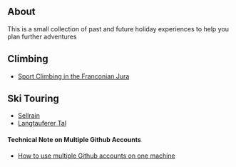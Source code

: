 ## About

This is a small collection of past and future holiday experiences to help you plan further adventures

## Climbing

- [Sport Climbing in the Franconian Jura](./2024_05_01_frankenjura.md)

## Ski Touring

- [Sellrain](./2024_03_02_sellrain.md)
- [Langtauferer Tal](./2024_03_23_langtauferer_tal.md)

#### Technical Note on Multiple Github Accounts

- [How to use multiple Github accounts on one machine](https://code.tutsplus.com/quick-tip-how-to-work-with-github-and-multiple-accounts--net-22574t)

